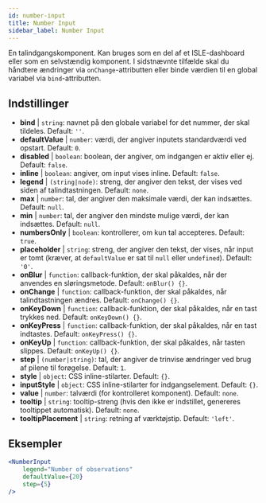 ```yaml
---
id: number-input
title: Number Input
sidebar_label: Number Input
---
```


En talindgangskomponent. Kan bruges som en del af et ISLE-dashboard eller som en selvstændig komponent. I sidstnævnte tilfælde skal du håndtere ændringer via `onChange`-attributten eller binde værdien til en global variabel via `bind`-attributten.

## Indstillinger

* __bind__ | `string`: navnet på den globale variabel for det nummer, der skal tildeles. Default: `''`.
* __defaultValue__ | `number`: værdi, der angiver inputets standardværdi ved opstart. Default: `0`.
* __disabled__ | `boolean`: boolean, der angiver, om indgangen er aktiv eller ej. Default: `false`.
* __inline__ | `boolean`: angiver, om input vises inline. Default: `false`.
* __legend__ | `(string|node)`: streng, der angiver den tekst, der vises ved siden af talindtastningen. Default: `none`.
* __max__ | `number`: tal, der angiver den maksimale værdi, der kan indsættes. Default: `null`.
* __min__ | `number`: tal, der angiver den mindste mulige værdi, der kan indsættes. Default: `null`.
* __numbersOnly__ | `boolean`: kontrollerer, om kun tal accepteres. Default: `true`.
* __placeholder__ | `string`: streng, der angiver den tekst, der vises, når input er tomt (kræver, at `defaultValue` er sat til `null` eller `undefined`). Default: `'0'`.
* __onBlur__ | `function`: callback-funktion, der skal påkaldes, når der anvendes en sløringsmetode. Default: `onBlur() {}`.
* __onChange__ | `function`: callback-funktion, der skal påkaldes, når talindtastningen ændres. Default: `onChange() {}`.
* __onKeyDown__ | `function`: callback-funktion, der skal påkaldes, når en tast trykkes ned. Default: `onKeyDown() {}`.
* __onKeyPress__ | `function`: callback-funktion, der skal påkaldes, når en tast indtastes. Default: `onKeyPress() {}`.
* __onKeyUp__ | `function`: callback-funktion, der skal påkaldes, når tasten slippes. Default: `onKeyUp() {}`.
* __step__ | `(number|string)`: tal, der angiver de trinvise ændringer ved brug af pilene til forøgelse. Default: `1`.
* __style__ | `object`: CSS inline-stilarter. Default: `{}`.
* __inputStyle__ | `object`: CSS inline-stilarter for indgangselement. Default: `{}`.
* __value__ | `number`: talværdi (for kontrolleret komponent). Default: `none`.
* __tooltip__ | `string`: tooltip-streng (hvis den ikke er indstillet, genereres tooltippet automatisk). Default: `none`.
* __tooltipPlacement__ | `string`: retning af værktøjstip. Default: `'left'`.


## Eksempler

```jsx live
<NumberInput
    legend="Number of observations"
    defaultValue={20}
    step={5}
/>
```

